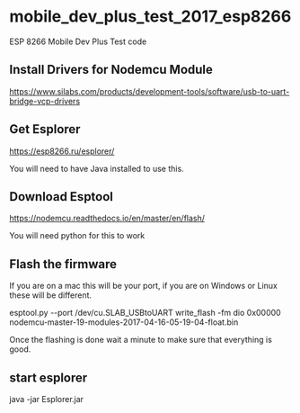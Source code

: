 # mobile_dev_plus_test_2017_esp8266
ESP 8266 Mobile Dev Plus Test code

## Install Drivers for Nodemcu Module

https://www.silabs.com/products/development-tools/software/usb-to-uart-bridge-vcp-drivers

## Get Esplorer

https://esp8266.ru/esplorer/

You will need to have Java installed to use this.

## Download Esptool 

https://nodemcu.readthedocs.io/en/master/en/flash/

You will need python for this to work

## Flash the firmware

If you are on a mac this will be your port, if you are on Windows or Linux these will be different.

esptool.py --port /dev/cu.SLAB_USBtoUART write_flash -fm dio 0x00000 nodemcu-master-19-modules-2017-04-16-05-19-04-float.bin 

Once the flashing is done wait a minute to make sure that everything is good.

## start esplorer

java -jar Esplorer.jar

